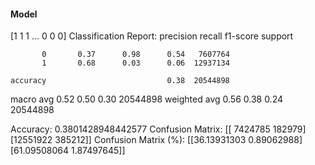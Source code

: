 #### Model
[1 1 1 ... 0 0 0]
Classification Report:
              precision    recall  f1-score   support

           0       0.37      0.98      0.54   7607764
           1       0.68      0.03      0.06  12937134

    accuracy                           0.38  20544898
   macro avg       0.52      0.50      0.30  20544898
weighted avg       0.56      0.38      0.24  20544898

Accuracy: 0.3801428948442577
Confusion Matrix:
[[ 7424785   182979]
 [12551922   385212]]
Confusion Matrix (%):
[[36.13931303  0.89062988]
 [61.09508064  1.87497645]]
